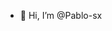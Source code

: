 - 👋 Hi, I’m @Pablo-sx

<!---
Pablo-sx/Pablo-sx is a ✨ special ✨ repository because its `README.md` (this file) appears on your GitHub profile.
You can click the Preview link to take a look at your changes.
--->
